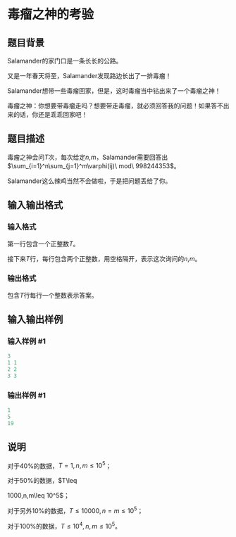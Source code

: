 # 毒瘤之神的考验

## 题目背景

Salamander的家门口是一条长长的公路。

又是一年春天将至，Salamander发现路边长出了一排毒瘤！

Salamander想带一些毒瘤回家，但是，这时毒瘤当中钻出来了一个毒瘤之神！

毒瘤之神：你想要带毒瘤走吗？想要带走毒瘤，就必须回答我的问题！如果答不出来的话，你还是乖乖回家吧！

## 题目描述

毒瘤之神会问$T$次，每次给定$n$,$m$，Salamander需要回答出$\sum_{i=1}^n\sum_{j=1}^m\varphi(ij)\ mod\ 998244353$。

Salamander这么辣鸡当然不会做啦，于是把问题丢给了你。

## 输入输出格式

### 输入格式

第一行包含一个正整数$T$。

接下来$T$行，每行包含两个正整数，用空格隔开，表示这次询问的$n$,$m$。

### 输出格式

包含$T$行每行一个整数表示答案。

## 输入输出样例

### 输入样例 #1

```cpp
3
1 1
2 2
3 3
```


### 输出样例 #1

```cpp
1
5
19
```


## 说明

对于40%的数据，$T=1,n,m\leq 10^5$；

对于50%的数据，$T\leq

1000,n,m\leq 10^5$；

对于另外10%的数据，$T\leq 10000,n=m\leq 10^5$；

对于100%的数据，$T\leq 10^4,n,m\leq 10^5$。

